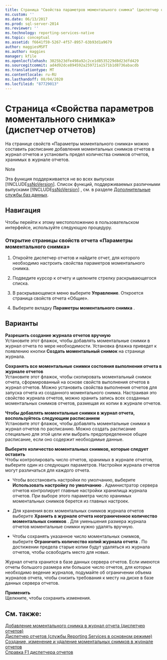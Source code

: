 ```yaml
---
title: Страница "Свойства параметров моментального снимка" (диспетчер отчетов) | Документация Майкрософт
ms.custom: ''
ms.date: 06/13/2017
ms.prod: sql-server-2014
ms.reviewer: ''
ms.technology: reporting-services-native
ms.topic: conceptual
ms.assetid: f6641f59-5267-4f57-8957-63b93d1a9679
author: maggiesMSFT
ms.author: maggies
manager: kfile
ms.openlocfilehash: 3025b23dfe498a92c2ce1d8535229d8d23dfd429
ms.sourcegitcommit: ad4d92dce894592a259721a1571b1d8736abacdb
ms.translationtype: MT
ms.contentlocale: ru-RU
ms.lasthandoff: 08/04/2020
ms.locfileid: "87729013"
---
```

# <a name="snapshot-options-properties-page-report-manager"></a>Страница «Свойства параметров моментального снимка» (диспетчер отчетов)
  На странице свойств «Параметры моментального снимка» можно составить расписание добавления моментальных снимков отчетов в журнал отчетов и установить предел количества снимков отчетов, хранимых в журнале отчетов.  
  
> [!NOTE]  
>  Эта функция поддерживается не во всех выпусках [!INCLUDE[ssNoVersion](../includes/ssnoversion-md.md)]. Список функций, поддерживаемых различными выпусками [!INCLUDE[ssNoVersion](../includes/ssnoversion-md.md)] , см. в разделе [Дополнительные службы баз данных](../../2014/getting-started/features-supported-by-the-editions-of-sql-server-2014.md#Add_DBServices).  
  
## <a name="navigation"></a>Навигация  
 Чтобы перейти к этому местоположению в пользовательском интерфейсе, используйте следующую процедуру.  
  
### <a name="to-open-the-snapshot-options-properties-page-for-a-report"></a>Открытие страницы свойств отчета «Параметры моментального снимка»  
  
1.  Откройте диспетчер отчетов и найдите отчет, для которого необходимо настроить свойства параметров моментального снимка.  
  
2.  Подведите курсор к отчету и щелкните стрелку раскрывающегося списка.  
  
3.  В раскрывающемся меню выберите **Управление**. Откроется страница свойств отчета «Общие».  
  
4.  Выберите вкладку **Параметры моментального снимка** .  
  
## <a name="options"></a>Варианты  
 **Разрешить создание журнала отчетов вручную**  
 Установите этот флажок, чтобы добавлять моментальные снимки в журнал отчета по мере необходимости. Установка флажка приведет к появлению кнопки **Создать моментальный снимок** на странице журнала.  
  
 **Сохранять все моментальные снимки состояния выполнения отчета в журнале отчетов**  
 Установите этот флажок, чтобы скопировать моментальный снимок отчета, сформированный на основе свойств выполнения отчетов в журнал отчетов. Можно установить свойства выполнения отчетов для запуска отчета из созданного моментального снимка. Настраивая это свойство журнала отчетов, можно хранить запись всех созданных моментальных снимков отчетов, размещая их копии в журнале отчетов.  
  
 **Чтобы добавлять моментальные снимки в журнал отчета, воспользуйтесь следующим расписанием**  
 Установите этот флажок, чтобы добавлять моментальные снимки в журнал отчетов по расписанию. Можно создать расписание специально для этой цели или выбрать предопределенное общее расписание, если оно содержит необходимые данные.  
  
 **Выберите количество моментальных снимков, которые следует оставить**  
 Чтобы контролировать число отчетов, хранимых в журнале отчетов, выберите один из следующих параметров. Настройки журнала отчетов могут различаться для каждого отчета.  
  
-   Чтобы восстановить настройки по умолчанию, выберите **Использовать настройку по умолчанию** . Администратор сервера отчетов контролирует главные настройки хранилища журнала отчетов. При выборе этого параметра число хранимых моментальных снимков берется из главных настроек.  
  
-   Для хранения всех моментальных снимков журнала отчетов выберите **Хранить в журнале отчета неограниченное количество моментальных снимков** . Для уменьшения размера журнала отчетов моментальные снимки нужно удалять вручную.  
  
-   Чтобы сохранять указанное число моментальных снимков, выберите **Ограничить количество копий журнала отчета** . По достижении предела старые копии будут удаляться из журнала отчетов, чтобы освободить место для новых.  
  
 Журнал отчета хранится в базе данных сервера отчетов. Если имеются отчеты большого размера или большое число отчетов, для которых необходимо ведение журналов, подумайте об ограничении объема журналов отчета, чтобы снизить требования к месту на диске в базе данных сервера отчетов.  
  
 **Применить**  
 Щелкните, чтобы сохранить изменения.  
  
## <a name="see-also"></a>См. также:  
 [Добавление моментального снимка в журнал отчета &#40;диспетчер отчетов&#41;](report-server/add-a-snapshot-to-report-history-report-manager.md)   
 [Диспетчер отчетов (службы Reporting Services в основном режиме)](../../2014/reporting-services/report-manager-ssrs-native-mode.md)   
 [Создание, изменение и удаление моментальных снимков в журнале отчетов](report-server/create-modify-and-delete-snapshots-in-report-history.md)   
 [Справка F1 диспетчера отчетов](../../2014/reporting-services/report-manager-f1-help.md)  
  
  
